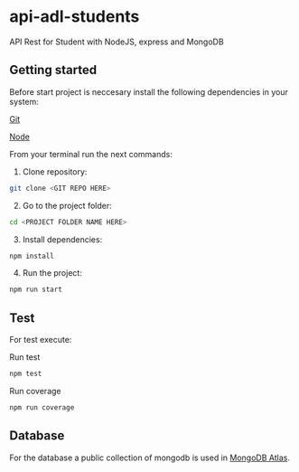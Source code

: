 # api-adl-students

API Rest for Student with NodeJS, express and MongoDB

## Getting started

Before start project is neccesary install the following dependencies in your system:

[Git](https://git-scm.com/)

[Node](https://nodejs.org/es/)


From your terminal run the next commands:

1) Clone repository:
```bash
git clone <GIT REPO HERE>
```
2) Go to the project folder:
```bash
cd <PROJECT FOLDER NAME HERE>
```
3) Install dependencies:

```bash
npm install
```
4) Run the project:
```bash
npm run start
```

## Test
For test execute:

Run test
```bash
npm test
```

Run coverage
```bash
npm run coverage
```


## Database
For the database a public collection of mongodb is used in [MongoDB Atlas](https://www.mongodb.com/cloud/atlas/efficiency?utm_source=google&utm_campaign=gs_americas_colombia_search_brand_atlas_desktop&utm_term=mongodb%20atlas&utm_medium=cpc_paid_search&utm_ad=e&utm_ad_campaign_id=2030069987&gclid=Cj0KCQjw7sz6BRDYARIsAPHzrNKpjR-w2qtzZZUWgw6QC_v68Pf9b_-PEDF5fCOu64bePA3UCtLIqZ8aAgyEEALw_wcB).